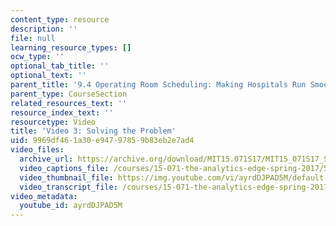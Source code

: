 ```yaml
---
content_type: resource
description: ''
file: null
learning_resource_types: []
ocw_type: ''
optional_tab_title: ''
optional_text: ''
parent_title: '9.4 Operating Room Scheduling: Making Hospitals Run Smoothly  (Recitation)'
parent_type: CourseSection
related_resources_text: ''
resource_index_text: ''
resourcetype: Video
title: 'Video 3: Solving the Problem'
uid: 9969df46-1a30-e947-9785-9b83eb2e7ad4
video_files:
  archive_url: https://archive.org/download/MIT15.071S17/MIT15_071S17_Session_9.4.04_300k.mp4
  video_captions_file: /courses/15-071-the-analytics-edge-spring-2017/54b4f9e4f4bb5a038b924b0f48c7729b_ayrdDJPAD5M.vtt
  video_thumbnail_file: https://img.youtube.com/vi/ayrdDJPAD5M/default.jpg
  video_transcript_file: /courses/15-071-the-analytics-edge-spring-2017/695d595d9288066852e2d0dd2ee72337_ayrdDJPAD5M.pdf
video_metadata:
  youtube_id: ayrdDJPAD5M
---
```

